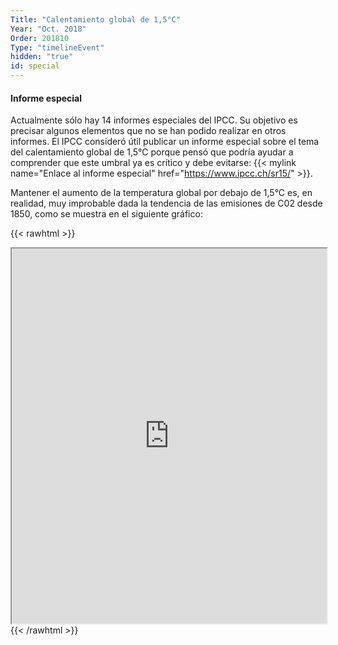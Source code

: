 ```yaml
---
Title: "Calentamiento global de 1,5°C"
Year: "Oct. 2018"
Order: 201810
Type: "timelineEvent"
hidden: "true"
id: special
---
```


#### Informe especial

Actualmente sólo hay 14 informes especiales del IPCC. Su objetivo es precisar algunos elementos que no se han podido realizar en otros informes. El IPCC consideró útil publicar un informe especial sobre el tema del calentamiento global de 1,5°C porque pensó que podría ayudar a comprender que este umbral ya es crítico y debe evitarse: {{< mylink name="Enlace al informe especial" href="https://www.ipcc.ch/sr15/" >}}.

Mantener el aumento de la temperatura global por debajo de 1,5°C es, en realidad, muy improbable dada la tendencia de las emisiones de C02 desde 1850, como se muestra en el siguiente gráfico:

{{< rawhtml >}}
 <iframe src="https://ourworldindata.org/grapher/co2-mitigation-15c?time=earliest..2100" width="100%" height="600rem"></iframe>
{{< /rawhtml >}}